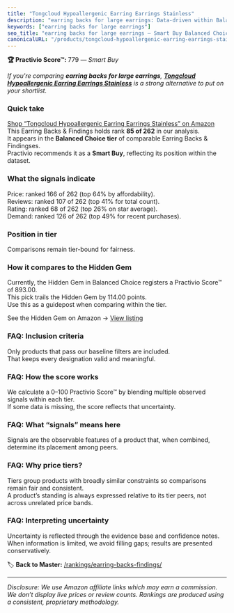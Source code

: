 ```yaml
---
title: "Tongcloud Hypoallergenic Earring Earrings Stainless"
description: "earring backs for large earrings: Data-driven within Balanced Choice ranking using the Practivio Score™. Positioned by quality, value, demand, findability, mom…"
keywords: ["earring backs for large earrings"]
seo_title: "earring backs for large earrings — Smart Buy Balanced Choice (2025)"
canonicalURL: "/products/tongcloud-hypoallergenic-earring-earrings-stainless-B08D3LJFQT/"
---
```


**🏆 Practivio Score™:** 779 — _Smart Buy_


*If you're comparing **earring backs for large earrings**, **[Tongcloud Hypoallergenic Earring Earrings Stainless](https://www.amazon.com/dp/B08D3LJFQT?tag=practivio-20)** is a strong alternative to put on your shortlist.*
### Quick take
[Shop “Tongcloud Hypoallergenic Earring Earrings Stainless” on Amazon](https://www.amazon.com/dp/B08D3LJFQT?tag=practivio-20)
This Earring Backs & Findings holds rank **85 of 262** in our analysis.  
It appears in the **Balanced Choice tier** of comparable Earring Backs & Findingses.  
Practivio recommends it as a **Smart Buy**, reflecting its position within the dataset.

### What the signals indicate
Price: ranked 166 of 262 (top 64% by affordability).  
Reviews: ranked 107 of 262 (top 41% for total count).  
Rating: ranked 68 of 262 (top 26% on star average).  
Demand: ranked 126 of 262 (top 49% for recent purchases).

### Position in tier
Comparisons remain tier-bound for fairness.

### How it compares to the Hidden Gem
Currently, the Hidden Gem in Balanced Choice registers a Practivio Score™ of 893.00.  
This pick trails the Hidden Gem by 114.00 points.  
Use this as a guidepost when comparing within the tier.  

See the Hidden Gem on Amazon → [View listing](https://www.amazon.com/dp/B083428HLR?tag=practivio-20)

### FAQ: Inclusion criteria
Only products that pass our baseline filters are included.  
That keeps every designation valid and meaningful.

### FAQ: How the score works
We calculate a 0–100 Practivio Score™ by blending multiple observed signals within each tier.  
If some data is missing, the score reflects that uncertainty.

### FAQ: What “signals” means here
Signals are the observable features of a product that, when combined, determine its placement among peers.

### FAQ: Why price tiers?
Tiers group products with broadly similar constraints so comparisons remain fair and consistent.  
A product’s standing is always expressed relative to its tier peers, not across unrelated price bands.

### FAQ: Interpreting uncertainty
Uncertainty is reflected through the evidence base and confidence notes.  
When information is limited, we avoid filling gaps; results are presented conservatively.


🏷️ **Back to Master:** [/rankings/earring-backs-findings/](/rankings/earring-backs-findings/)

---
_Disclosure: We use Amazon affiliate links which may earn a commission. We don’t display live prices or review counts. Rankings are produced using a consistent, proprietary methodology._
